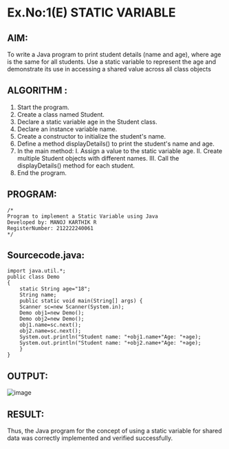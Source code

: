 # Ex.No:1(E)  STATIC VARIABLE

## AIM:
To write a Java program to print student details (name and age), where age is the same for all students. Use a static variable to represent the age and demonstrate its use in accessing a shared value across all class objects

## ALGORITHM :
1.	Start the program.
2.	Create a class named Student.
3.	Declare a static variable age in the Student class.
4.	Declare an instance variable name.
5.	Create a constructor to initialize the student's name.
6.	Define a method displayDetails() to print the student's name and age.
7.	In the main method:
I.	Assign a value to the static variable age.
II.	Create multiple Student objects with different names.
III.	Call the displayDetails() method for each student.
8.	End the program.



## PROGRAM:
 ```
/*
Program to implement a Static Variable using Java
Developed by: MANOJ KARTHIK R
RegisterNumber: 212222240061
*/
```

## Sourcecode.java:
```
import java.util.*;
public class Demo
{
    static String age="18";
    String name;
	public static void main(String[] args) {
	Scanner sc=new Scanner(System.in);
	Demo obj1=new Demo();
	Demo obj2=new Demo();
	obj1.name=sc.next();
	obj2.name=sc.next();
	System.out.println("Student name: "+obj1.name+"Age: "+age);
	System.out.println("Student name: "+obj2.name+"Age: "+age);
	}
}
```

## OUTPUT:

![image](https://github.com/user-attachments/assets/7778b959-2267-43c2-9873-39062ae1a2d7)


## RESULT:
Thus, the Java program for the concept of using a static variable for shared data was correctly implemented and verified successfully. 
